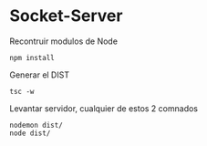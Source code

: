 # Socket-Server
Recontruir modulos de Node
```
npm install
```

Generar el DIST
```
tsc -w
```

Levantar servidor, cualquier de estos 2 comnados 
```
nodemon dist/
node dist/
```


